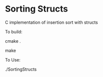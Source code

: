 # Sorting Structs

C implementation of insertion sort with structs

To build:

cmake .

make

To Use:

./SortingStructs
